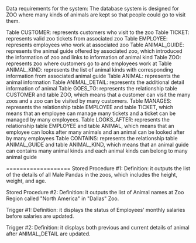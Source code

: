 Data requirements for the system:
The database system is designed for ZOO where many kinds of animals are kept so that people
could go to visit them. 

Table CUSTOMER: 
  represents customers who visit to the zoo
Table TICKET: 
  represents valid zoo tickets from associated zoo
Table EMPLOYEE: 
  represents employees who work at associated zoo
Table ANIMAL_GUIDE: 
  represents the animal guide offered by associated zoo, which introduced the information of zoo and 
  links to information of animal kind
Table ZOO: 
  represents zoo where customers go to and employees work at
Table ANIMAL_KIND: 
  represents the list of animal kinds with corresponding information from associated animal guide
Table ANIMAL: 
  represents the animal information
Table ANIMAL_DETAIL: 
  represents the additional detail information of animal
Table GOES_TO: 
    represents the relationship table CUSTOMER and table ZOO, which means that a customer can visit the 
    many zoos and a zoo can be visited by many customers.
Table MANAGES: 
   represents the relationship table EMPLOYEE and table TICKET, which means that an employee can manage 
   many tickets and a ticket can be managed by many employees.
Table LOOKS_AFTER: 
   represents the relationship table EMPLOYEE and table ANIMAL, which means that an employee can looks 
   after many animals and an animal can be looked after by many employees
Table CONTAINS: 
  represents the relationship table ANIMAL_GUIDE and table ANIMAL_KIND, which means that an animal guide 
  can contains many animal kinds and each animal kinds can belong to many animal guide
  
===================
Stored Procedure #1:
  Definition: it outputs the list of the details of all Male Pandas in the zoos, which includes the height, weight, and age.

Stored Procedure #2:
  Definition: it outputs the list of Animal names at Zoo Region called "North America" in "Dallas" Zoo.

Trigger #1:
  Definition: it displays the status of Employees’ monthly salaries before salaries are updated.

Trigger #2:
  Definition: it displays both previous and current details of animal after ANIMAL_DETAIL are updated.

